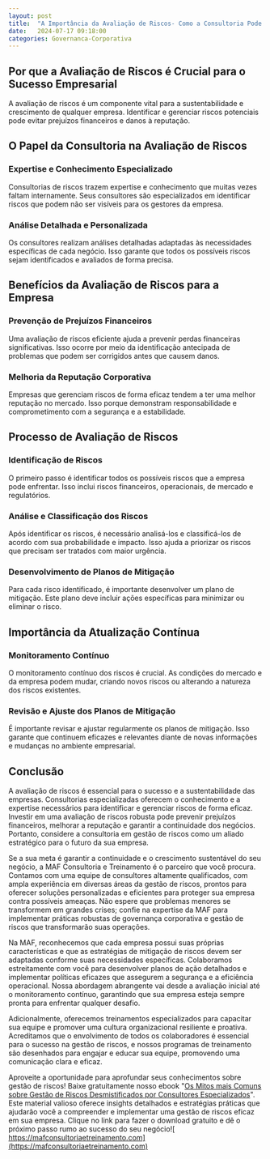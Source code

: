 ```yaml
---
layout: post
title:  "A Importância da Avaliação de Riscos- Como a Consultoria Pode Ajudar sua Empresa a se Preparar"
date:   2024-07-17 09:18:00
categories: Governanca-Corporativa
---
```


Por que a Avaliação de Riscos é Crucial para o Sucesso Empresarial
------------------------------------------------------------------

A avaliação de riscos é um componente vital para a sustentabilidade e crescimento de qualquer empresa. Identificar e gerenciar riscos potenciais pode evitar prejuízos financeiros e danos à reputação.

O Papel da Consultoria na Avaliação de Riscos
---------------------------------------------

### Expertise e Conhecimento Especializado

Consultorias de riscos trazem expertise e conhecimento que muitas vezes faltam internamente. Seus consultores são especializados em identificar riscos que podem não ser visíveis para os gestores da empresa.

### Análise Detalhada e Personalizada

Os consultores realizam análises detalhadas adaptadas às necessidades específicas de cada negócio. Isso garante que todos os possíveis riscos sejam identificados e avaliados de forma precisa.

Benefícios da Avaliação de Riscos para a Empresa
------------------------------------------------

### Prevenção de Prejuízos Financeiros

Uma avaliação de riscos eficiente ajuda a prevenir perdas financeiras significativas. Isso ocorre por meio da identificação antecipada de problemas que podem ser corrigidos antes que causem danos.

### Melhoria da Reputação Corporativa

Empresas que gerenciam riscos de forma eficaz tendem a ter uma melhor reputação no mercado. Isso porque demonstram responsabilidade e comprometimento com a segurança e a estabilidade.

Processo de Avaliação de Riscos
-------------------------------

### Identificação de Riscos

O primeiro passo é identificar todos os possíveis riscos que a empresa pode enfrentar. Isso inclui riscos financeiros, operacionais, de mercado e regulatórios.

### Análise e Classificação dos Riscos

Após identificar os riscos, é necessário analisá-los e classificá-los de acordo com sua probabilidade e impacto. Isso ajuda a priorizar os riscos que precisam ser tratados com maior urgência.

### Desenvolvimento de Planos de Mitigação

Para cada risco identificado, é importante desenvolver um plano de mitigação. Este plano deve incluir ações específicas para minimizar ou eliminar o risco.

Importância da Atualização Contínua
-----------------------------------

### Monitoramento Contínuo

O monitoramento contínuo dos riscos é crucial. As condições do mercado e da empresa podem mudar, criando novos riscos ou alterando a natureza dos riscos existentes.

### Revisão e Ajuste dos Planos de Mitigação

É importante revisar e ajustar regularmente os planos de mitigação. Isso garante que continuem eficazes e relevantes diante de novas informações e mudanças no ambiente empresarial.

Conclusão
---------

A avaliação de riscos é essencial para o sucesso e a sustentabilidade das empresas. Consultorias especializadas oferecem o conhecimento e a expertise necessários para identificar e gerenciar riscos de forma eficaz. Investir em uma avaliação de riscos robusta pode prevenir prejuízos financeiros, melhorar a reputação e garantir a continuidade dos negócios. Portanto, considere a consultoria em gestão de riscos como um aliado estratégico para o futuro da sua empresa.

Se a sua meta é garantir a continuidade e o crescimento sustentável do seu negócio, a MAF Consultoria e Treinamento é o parceiro que você procura. Contamos com uma equipe de consultores altamente qualificados, com ampla experiência em diversas áreas da gestão de riscos, prontos para oferecer soluções personalizadas e eficientes para proteger sua empresa contra possíveis ameaças. Não espere que problemas menores se transformem em grandes crises; confie na expertise da MAF para implementar práticas robustas de governança corporativa e gestão de riscos que transformarão suas operações.

Na MAF, reconhecemos que cada empresa possui suas próprias características e que as estratégias de mitigação de riscos devem ser adaptadas conforme suas necessidades específicas. Colaboramos estreitamente com você para desenvolver planos de ação detalhados e implementar políticas eficazes que assegurem a segurança e a eficiência operacional. Nossa abordagem abrangente vai desde a avaliação inicial até o monitoramento contínuo, garantindo que sua empresa esteja sempre pronta para enfrentar qualquer desafio.

Adicionalmente, oferecemos treinamentos especializados para capacitar sua equipe e promover uma cultura organizacional resiliente e proativa. Acreditamos que o envolvimento de todos os colaboradores é essencial para o sucesso na gestão de riscos, e nossos programas de treinamento são desenhados para engajar e educar sua equipe, promovendo uma comunicação clara e eficaz.

Aproveite a oportunidade para aprofundar seus conhecimentos sobre gestão de riscos! Baixe gratuitamente nosso ebook "[Os Mitos mais Comuns sobre Gestão de Riscos Desmistificados por Consultores Especializados](https://mafconsultoriaetreinamento.com/assets/Ebook%20Os%20Mitos%20mais%20Comuns%20sobre%20Gest%C3%A3o%20de%20Riscos%20Desmistificados%20por%20Consultores%20Especializados.pdf)". Este material valioso oferece insights detalhados e estratégias práticas que ajudarão você a compreender e implementar uma gestão de riscos eficaz em sua empresa. Clique no link para fazer o download gratuito e dê o próximo passo rumo ao sucesso do seu negócio![  https://mafconsultoriaetreinamento.com](https://mafconsultoriaetreinamento.com)